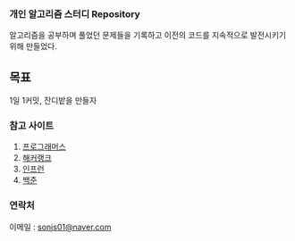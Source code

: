 
### 개인 알고리즘 스터디 Repository
알고리즘을 공부하며 풀었던 문제들을 기록하고 이전의 코드를 지속적으로 발전시키기 위해 만들었다.

## 목표
1일 1커밋, 잔디밭을 만들자

### 참고 사이트
1. [프로그래머스](https://programmers.co.kr/)
2. [해커랭크](https://www.hackerrank.com/)
3. [인프런](https://www.inflearn.com/)
4. [백준](https://www.acmicpc.net/)

### 연락처
이메일 : sonjs01@naver.com
